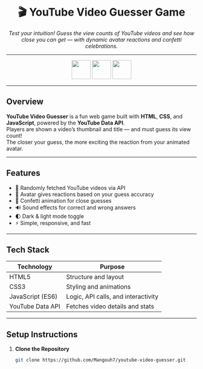 <h1 align="center">🎬 YouTube Video Guesser Game</h1>

<p align="center">
  <i>Test your intuition! Guess the view counts of YouTube videos and see how close you can get — with dynamic avatar reactions and confetti celebrations.</i>
</p>

---

<!-- Tech Logos -->
<p align="center">
  <img src="https://cdn.jsdelivr.net/gh/devicons/devicon/icons/html5/html5-original.svg" width="50" height="50" />
  <img src="https://cdn.jsdelivr.net/gh/devicons/devicon/icons/css3/css3-original.svg" width="50" height="50" />
  <img src="https://cdn.jsdelivr.net/gh/devicons/devicon/icons/javascript/javascript-original.svg" width="50" height="50" />
</p>

---

## Overview

**YouTube Video Guesser** is a fun web game built with **HTML**, **CSS**, and **JavaScript**, powered by the **YouTube Data API**.  
Players are shown a video’s thumbnail and title — and must guess its view count!  
The closer your guess, the more exciting the reaction from your animated avatar.  

---

## Features

- 🎥 Randomly fetched YouTube videos via API  
- 💬 Avatar gives reactions based on your guess accuracy  
- 🎉 Confetti animation for close guesses  
- 🔊 Sound effects for correct and wrong answers  
- 🌓 Dark & light mode toggle  
- ⚡ Simple, responsive, and fast  

---

## Tech Stack

| Technology | Purpose |
|-------------|----------|
| HTML5 | Structure and layout |
| CSS3 | Styling and animations |
| JavaScript (ES6) | Logic, API calls, and interactivity |
| YouTube Data API | Fetches video details and stats |

---

## Setup Instructions

1. **Clone the Repository**
   ```bash
   git clone https://github.com/Mangouh7/youtube-video-guesser.git

